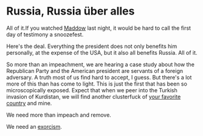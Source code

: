 # Russia, Russia über alles
All of it.If you watched <a href="https://www.msnbc.com/rachel-maddow-show">Maddow</a> last night, it would be hard to call the first day of testimony a snoozefest. 

Here's the deal. Everything the president does not only benefits him personally, at the expense of the USA, but it also all benefits Russia. All of it.

So more than an impeachment, we are hearing a case study about how the Republican Party and the American president are servants of a foreign adversary. A truth most of us find hard to accept, I guess. But there's a lot more of this than has come to light. This is just the first that has been so microscopically exposed. Expect that when we peer into the Turkish invasion of Kurdistan, we will find another clusterfuck of <a href="https://en.wikipedia.org/wiki/United_States">your favorite country</a> and mine. 

We need more than impeach and remove.

We need an <a href="https://en.wikipedia.org/wiki/Exorcism">exorcism</a>.

